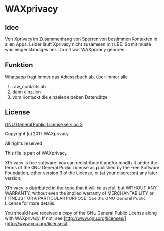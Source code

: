 # WAXprivacy

Idee
----
Von Xprivacy im Zusammenhang von Sperren von bestimmen Kontakten in allen Apps.
Leider läuft Xprivacy nicht zusammen mit LBE.
So mit muste was eingenständiges her.
Da mit war WAXprivacy geboren.

Funktion
--------
Whatsapp fragt immer das Adressebuch ab.
über immer alle 
1. raw_contacts ab
2. dann einzelen
3. vom Kontackt die einzelen eigeben Datensätze

License
-------

[GNU General Public License version 3](http://www.gnu.org/licenses/gpl.txt)

Copyright (c) 2017 WAXprivacy

All rights reserved

This file is part of WAXprivacy.

XPrivacy is free software: you can redistribute it and/or modify
it under the terms of the GNU General Public License as published by
the Free Software Foundation, either version 3 of the License, or
(at your discretion) any later version.

XPrivacy is distributed in the hope that it will be useful,
but WITHOUT ANY WARRANTY; without even the implied warranty of
MERCHANTABILITY or FITNESS FOR A PARTICULAR PURPOSE.  See the
GNU General Public License for more details.

You should have received a copy of the GNU General Public License
along with WAXprivacy.  If not, see [http://www.gnu.org/licenses/](http://www.gnu.org/licenses/).
